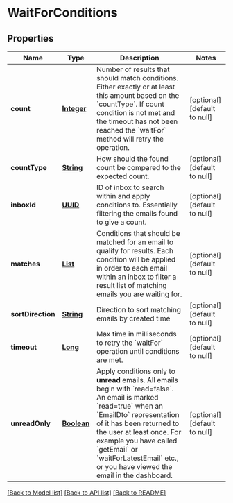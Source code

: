 # WaitForConditions
## Properties

Name | Type | Description | Notes
------------ | ------------- | ------------- | -------------
**count** | [**Integer**](integer.md) | Number of results that should match conditions. Either exactly or at least this amount based on the &#x60;countType&#x60;. If count condition is not met and the timeout has not been reached the &#x60;waitFor&#x60; method will retry the operation. | [optional] [default to null]
**countType** | [**String**](string.md) | How should the found count be compared to the expected count. | [optional] [default to null]
**inboxId** | [**UUID**](UUID.md) | ID of inbox to search within and apply conditions to. Essentially filtering the emails found to give a count. | [optional] [default to null]
**matches** | [**List**](MatchOption.md) | Conditions that should be matched for an email to qualify for results. Each condition will be applied in order to each email within an inbox to filter a result list of matching emails you are waiting for. | [optional] [default to null]
**sortDirection** | [**String**](string.md) | Direction to sort matching emails by created time | [optional] [default to null]
**timeout** | [**Long**](long.md) | Max time in milliseconds to retry the &#x60;waitFor&#x60; operation until conditions are met. | [optional] [default to null]
**unreadOnly** | [**Boolean**](boolean.md) | Apply conditions only to **unread** emails. All emails begin with &#x60;read&#x3D;false&#x60;. An email is marked &#x60;read&#x3D;true&#x60; when an &#x60;EmailDto&#x60; representation of it has been returned to the user at least once. For example you have called &#x60;getEmail&#x60; or &#x60;waitForLatestEmail&#x60; etc., or you have viewed the email in the dashboard.  | [optional] [default to null]

[[Back to Model list]](../README.md#documentation-for-models) [[Back to API list]](../README.md#documentation-for-api-endpoints) [[Back to README]](../README.md)

